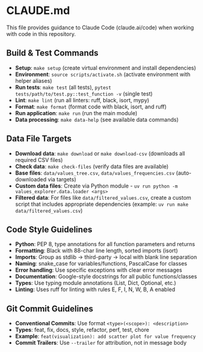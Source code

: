 # CLAUDE.md

This file provides guidance to Claude Code (claude.ai/code) when working with code in this repository.

## Build & Test Commands
- **Setup**: `make setup` (create virtual environment and install dependencies)
- **Environment**: `source scripts/activate.sh` (activate environment with helper aliases)
- **Run tests**: `make test` (all tests), `pytest tests/path/to/test.py::test_function -v` (single test)
- **Lint**: `make lint` (run all linters: ruff, black, isort, mypy)
- **Format**: `make format` (format code with black, isort, and ruff)
- **Run application**: `make run` (run the main module)
- **Data processing**: `make data-help` (see available data commands)

## Data File Targets
- **Download data**: `make download` or `make download-csv` (downloads all required CSV files)
- **Check data**: `make check-files` (verify data files are available)  
- **Base files**: `data/values_tree.csv`, `data/values_frequencies.csv` (auto-downloaded via targets)
- **Custom data files**: Create via Python module - `uv run python -m values_explorer.data.loader <args>`
- **Filtered data**: For files like `data/filtered_values.csv`, create a custom script that includes appropriate dependencies (example: `uv run make data/filtered_values.csv`)

## Code Style Guidelines
- **Python**: PEP 8, type annotations for all function parameters and returns
- **Formatting**: Black with 88-char line length, sorted imports (isort)
- **Imports**: Group as stdlib → third-party → local with blank line separation
- **Naming**: snake_case for variables/functions, PascalCase for classes
- **Error handling**: Use specific exceptions with clear error messages
- **Documentation**: Google-style docstrings for all public functions/classes
- **Types**: Use typing module annotations (List, Dict, Optional, etc.)
- **Linting**: Uses ruff for linting with rules E, F, I, N, W, B, A enabled

## Git Commit Guidelines
- **Conventional Commits**: Use format `<type>(<scope>): <description>` 
- **Types**: feat, fix, docs, style, refactor, perf, test, chore
- **Example**: `feat(visualization): add scatter plot for value frequency`
- **Commit Trailers**: Use `--trailer` for attribution, not in message body